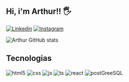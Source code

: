 ## Hi, i'm Arthur!! 🖐️

[![Linkedin](https://img.shields.io/badge/LinkedIn-0077B5?style=for-the-badge&logo=linkedin&logoColor=white)](https://www.linkedin.com/in/arthur-de-souza-336710200/)
[![Instagram](https://img.shields.io/badge/Instagram-E4405F?style=for-the-badge&logo=instagram&logoColor=white)](https://www.instagram.com/_artwa0/)

![Arthur GitHub stats](https://github-readme-stats.vercel.app/api?username=Incripte&show_icons=true&theme=tokyonight)

## Tecnologias

<div style="display: inline_block">
  <img align="center" alt="html5" src="https://img.shields.io/badge/HTML5-E34F26?style=for-the-badge&logo=html5&logoColor=white" />
  <img align="center" alt="css" src="https://img.shields.io/badge/CSS3-1572B6?style=for-the-badge&logo=css3&logoColor=white" />
  <img align="center" alt="js" src="https://img.shields.io/badge/JavaScript-F7DF1E?style=for-the-badge&logo=javascript&logoColor=black" />
  <img align="center" alt="ts" src="https://img.shields.io/badge/TypeScript-007ACC?style=for-the-badge&logo=typescript&logoColor=white" />
  <img align="center" alt="react" src="https://img.shields.io/badge/React-20232A?style=for-the-badge&logo=react&logoColor=61DAFB" />
  <img align="center" alt="postGreeSQL" src="	https://img.shields.io/badge/PostgreSQL-316192?style=for-the-badge&logo=postgresql&logoColor=white" />
</div><br/>
